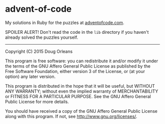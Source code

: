 # advent-of-code
My solutions in Ruby for the puzzles at [adventofcode.com](http://adventofcode.com/).

SPOILER ALERT! Don't read the code in the `lib` directory if you haven't already solved the puzzles yourself.

---

Copyright (C) 2015 Doug Orleans

This program is free software: you can redistribute it and/or modify it under the terms of the GNU Affero General
Public License as published by the Free Software Foundation, either version 3 of the License, or (at your option)
any later version.

This program is distributed in the hope that it will be useful, but WITHOUT ANY WARRANTY; without even the implied
warranty of MERCHANTABILITY or FITNESS FOR A PARTICULAR PURPOSE.  See the GNU Affero General Public License for
more details.

You should have received a copy of the GNU Affero General Public License along with this program.  If not, see
<http://www.gnu.org/licenses/>.
